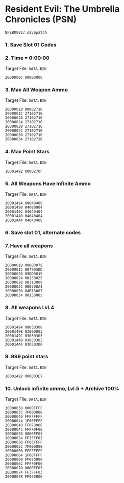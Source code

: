 # Resident Evil: The Umbrella Chronicles (PSN) 

`NPEB00817.savepatch`

### 1. Save Slot 01 Codes
### 2. Time = 0:00:00

Target File: `DATA.BIN`

```
2000000C 00000000
```

### 3. Max All Weapon Ammo

Target File: `DATA.BIN`

```
20000018 00002710
2000001C 27102710
20000020 27102710
20000024 27102710
20000028 27102710
2000002C 27102710
20000030 27102710
20000034 27102710
```

### 4. Max Point Stars

Target File: `DATA.BIN`

```
10001492 0000270F
```

### 5. All Weapons Have Infinite Ammo

Target File: `DATA.BIN`

```
20001494 00040400
20001498 04000004
2000149C 04040404
200014A0 04040404
200014A4 04040400
```

### 6. Save slot 01, alternate codes
### 7. Have all weapons

Target File: `DATA.BIN`

```
20000018 00000079
2000001C 007905DD
20000020 05DD0019
20000024 00250025
20000028 00310009
2000002C 000700A1
20000030 04B10007
20000034 00130005
```

### 8. All weapons Lvl.4

Target File: `DATA.BIN`

```
20001494 00030300
20001498 03000003
2000149C 03030303
200014A0 03030303
200014A4 03030300
```

### 9. 999 point stars

Target File: `DATA.BIN`

```
10001492 000003E7
```

### 10. Unlock infinite ammo, Lvl.5 + Archive 100%

Target File: `DATA.BIN`

```
20000038 0000FFFF
2000003C 7F000000
20000040 FFFFFFFF
20000044 1F00FFFF
20000048 FF070000
2000004C FFFF0F00
20000050 0000FF03
20000054 FF3FFF03
20000058 FF05FFFF
2000005C 7F000000
20000060 FFFFFFFF
20000064 1F00FFFF
20000068 FF070000
2000006C FFFF0F00
20000070 0000FF03
20000074 FF3FFF03
20000078 FF050000
```

